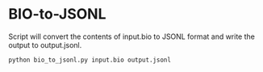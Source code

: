 # BIO-to-JSONL
Script will convert the contents of input.bio to JSONL format and write the output to output.jsonl.

```python bio_to_jsonl.py input.bio output.jsonl```
